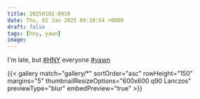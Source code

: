 ```yaml
---
title: 20250102-0910
date: Thu, 02 Jan 2025 09:10:54 +0000
draft: false
tags: [hny, yawn]
image: 
---
```


I'm late, but [#HNY](https://mastodon.bofhers.es/tags/HNY) everyone [#yawn](https://mastodon.bofhers.es/tags/yawn)

{{< gallery match="gallery/*" sortOrder="asc" rowHeight="150" margins="5" thumbnailResizeOptions="600x600 q90 Lanczos" previewType="blur" embedPreview="true" >}}

